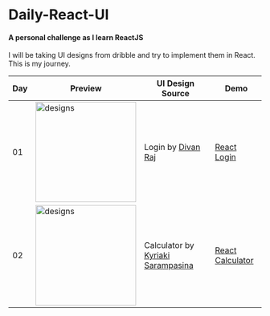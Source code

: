 # Daily-React-UI

#### A personal challenge as I learn ReactJS

I will be taking UI designs from dribble and try to implement them in React. This is my journey.

| Day | Preview | UI Design Source | Demo
| ------ | ------ | ------ | ------ |
| 01 | <img src="https://cdn.dribbble.com/users/692322/screenshots/5449363/gr8_6.png" alt="designs" width="200"/> | Login by [Divan Raj](https://dribbble.com/shots/5449363-Login) | [React Login](https://madebydayo.co/react-ui/01/)
| 02 | <img src="https://cdn.dribbble.com/users/985883/screenshots/4962479/artboard_13.png" alt="designs" width="200"/> | Calculator by [Kyriaki Sarampasina](https://dribbble.com/shots/4962479-Daily-UI-004-Calculator) | [React Calculator](https://madebydayo.co/react-ui/02/)